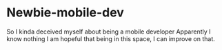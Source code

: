 # Newbie-mobile-dev
So I kinda deceived myself about being a mobile developer 
Apparently  I know nothing
I am hopeful that being in this space, I can improve on that.
